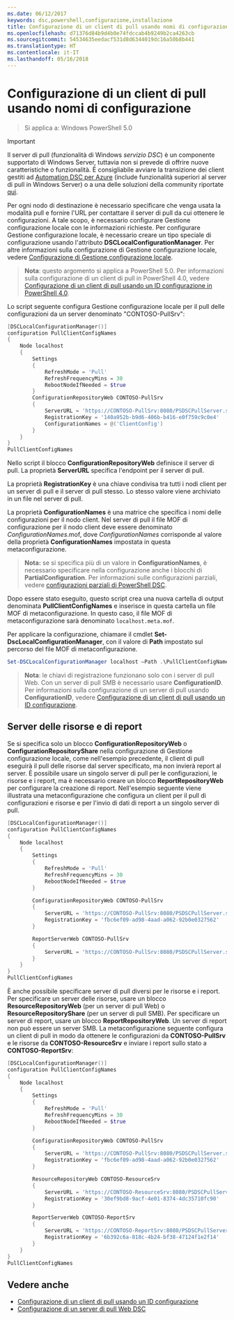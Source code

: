 ```yaml
---
ms.date: 06/12/2017
keywords: dsc,powershell,configurazione,installazione
title: Configurazione di un client di pull usando nomi di configurazione
ms.openlocfilehash: d71376d84b9d4b0e74fdccab4b9249b2ca4263cb
ms.sourcegitcommit: 54534635eedacf531d8d6344019dc16a50b8b441
ms.translationtype: HT
ms.contentlocale: it-IT
ms.lasthandoff: 05/16/2018
---
```

# <a name="setting-up-a-pull-client-using-configuration-names"></a>Configurazione di un client di pull usando nomi di configurazione

> Si applica a: Windows PowerShell 5.0

> [!IMPORTANT]
> Il server di pull (funzionalità di Windows *servizio DSC*) è un componente supportato di Windows Server, tuttavia non si prevede di offrire nuove caratteristiche o funzionalità. È consigliabile avviare la transizione dei client gestiti ad [Automation DSC per Azure](/azure/automation/automation-dsc-getting-started) (include funzionalità superiori al server di pull in Windows Server) o a una delle soluzioni della community riportate [qui](pullserver.md#community-solutions-for-pull-service).

Per ogni nodo di destinazione è necessario specificare che venga usata la modalità pull e fornire l'URL per contattare il server di pull da cui ottenere le configurazioni.
A tale scopo, è necessario configurare Gestione configurazione locale con le informazioni richieste.
Per configurare Gestione configurazione locale, è necessario creare un tipo speciale di configurazione usando l'attributo **DSCLocalConfigurationManager**.
Per altre informazioni sulla configurazione di Gestione configurazione locale, vedere [Configurazione di Gestione configurazione locale](metaConfig.md).

> **Nota**: questo argomento si applica a PowerShell 5.0.
Per informazioni sulla configurazione di un client di pull in PowerShell 4.0, vedere [Configurazione di un client di pull usando un ID configurazione in PowerShell 4.0](pullClientConfigID4.md).

Lo script seguente configura Gestione configurazione locale per il pull delle configurazioni da un server denominato "CONTOSO-PullSrv":

```powershell
[DSCLocalConfigurationManager()]
configuration PullClientConfigNames
{
    Node localhost
    {
        Settings
        {
            RefreshMode = 'Pull'
            RefreshFrequencyMins = 30
            RebootNodeIfNeeded = $true
        }
        ConfigurationRepositoryWeb CONTOSO-PullSrv
        {
            ServerURL = 'https://CONTOSO-PullSrv:8080/PSDSCPullServer.svc'
            RegistrationKey = '140a952b-b9d6-406b-b416-e0f759c9c0e4'
            ConfigurationNames = @('ClientConfig')
        }
    }
}
PullClientConfigNames
```

Nello script il blocco **ConfigurationRepositoryWeb** definisce il server di pull.
La proprietà **ServerURL** specifica l'endpoint per il server di pull.

La proprietà **RegistrationKey** è una chiave condivisa tra tutti i nodi client per un server di pull e il server di pull stesso.
Lo stesso valore viene archiviato in un file nel server di pull.

La proprietà **ConfigurationNames** è una matrice che specifica i nomi delle configurazioni per il nodo client.
Nel server di pull il file MOF di configurazione per il nodo client deve essere denominato *ConfigurationNames*.mof, dove *ConfigurationNames* corrisponde al valore della proprietà **ConfigurationNames** impostata in questa metaconfigurazione.

>**Nota:** se si specifica più di un valore in **ConfigurationNames**, è necessario specificare nella configurazione anche i blocchi di **PartialConfiguration**.
Per informazioni sulle configurazioni parziali, vedere [configurazioni parziali di PowerShell DSC](partialConfigs.md).

Dopo essere stato eseguito, questo script crea una nuova cartella di output denominata **PullClientConfigNames** e inserisce in questa cartella un file MOF di metaconfigurazione.
In questo caso, il file MOF di metaconfigurazione sarà denominato `localhost.meta.mof`.

Per applicare la configurazione, chiamare il cmdlet **Set-DscLocalConfigurationManager**, con il valore di **Path** impostato sul percorso del file MOF di metaconfigurazione.

```powershell
Set-DSCLocalConfigurationManager localhost –Path .\PullClientConfigNames –Verbose.
```

> **Nota**: le chiavi di registrazione funzionano solo con i server di pull Web.
Con un server di pull SMB è necessario usare **ConfigurationID**.
Per informazioni sulla configurazione di un server di pull usando **ConfigurationID**, vedere [Configurazione di un client di pull usando un ID configurazione](PullClientConfigNames.md).

## <a name="resource-and-report-servers"></a>Server delle risorse e di report

Se si specifica solo un blocco **ConfigurationRepositoryWeb** o **ConfigurationRepositoryShare** nella configurazione di Gestione configurazione locale, come nell'esempio precedente, il client di pull eseguirà il pull delle risorse dal server specificato, ma non invierà report al server.
È possibile usare un singolo server di pull per le configurazioni, le risorse e i report, ma è necessario creare un blocco **ReportRepositoryWeb** per configurare la creazione di report.
Nell'esempio seguente viene illustrata una metaconfigurazione che configura un client per il pull di configurazioni e risorse e per l'invio di dati di report a un singolo server di pull.

```powershell
[DSCLocalConfigurationManager()]
configuration PullClientConfigNames
{
    Node localhost
    {
        Settings
        {
            RefreshMode = 'Pull'
            RefreshFrequencyMins = 30
            RebootNodeIfNeeded = $true
        }

        ConfigurationRepositoryWeb CONTOSO-PullSrv
        {
            ServerURL = 'https://CONTOSO-PullSrv:8080/PSDSCPullServer.svc'
            RegistrationKey = 'fbc6ef09-ad98-4aad-a062-92b0e0327562'
        }

        ReportServerWeb CONTOSO-PullSrv
        {
            ServerURL = 'https://CONTOSO-PullSrv:8080/PSDSCPullServer.svc'
        }
    }
}
PullClientConfigNames
```

È anche possibile specificare server di pull diversi per le risorse e i report.
Per specificare un server delle risorse, usare un blocco **ResourceRepositoryWeb** (per un server di pull Web) o **ResourceRepositoryShare** (per un server di pull SMB).
Per specificare un server di report, usare un blocco **ReportRepositoryWeb**.
Un server di report non può essere un server SMB.
La metaconfigurazione seguente configura un client di pull in modo da ottenere le configurazioni da **CONTOSO-PullSrv** e le risorse da **CONTOSO-ResourceSrv** e inviare i report sullo stato a **CONTOSO-ReportSrv**:

```powershell
[DSCLocalConfigurationManager()]
configuration PullClientConfigNames
{
    Node localhost
    {
        Settings
        {
            RefreshMode = 'Pull'
            RefreshFrequencyMins = 30
            RebootNodeIfNeeded = $true
        }

        ConfigurationRepositoryWeb CONTOSO-PullSrv
        {
            ServerURL = 'https://CONTOSO-PullSrv:8080/PSDSCPullServer.svc'
            RegistrationKey = 'fbc6ef09-ad98-4aad-a062-92b0e0327562'
        }

        ResourceRepositoryWeb CONTOSO-ResourceSrv
        {
            ServerURL = 'https://CONTOSO-ResourceSrv:8080/PSDSCPullServer.svc'
            RegistrationKey = '30ef9bd8-9acf-4e01-8374-4dc35710fc90'
        }

        ReportServerWeb CONTOSO-ReportSrv
        {
            ServerURL = 'https://CONTOSO-ReportSrv:8080/PSDSCPullServer.svc'
            RegistrationKey = '6b392c6a-818c-4b24-bf38-47124f1e2f14'
        }
    }
}
PullClientConfigNames
```

## <a name="see-also"></a>Vedere anche

* [Configurazione di un client di pull usando un ID configurazione](PullClientConfigNames.md)
* [Configurazione di un server di pull Web DSC](pullServer.md)